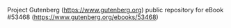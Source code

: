 Project Gutenberg (https://www.gutenberg.org) public repository for eBook #53468 (https://www.gutenberg.org/ebooks/53468)
